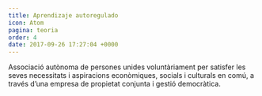 ```yaml
---
title: Aprendizaje autoregulado
icon: Atom
pagina: teoria
order: 4
date: 2017-09-26 17:27:04 +0000
---
```

Associació autònoma de persones unides voluntàriament per satisfer les seves necessitats i aspiracions econòmiques, socials i culturals en comú, a través d’una empresa de propietat conjunta i gestió democràtica.

